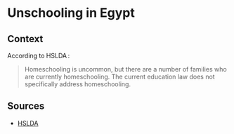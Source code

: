 # Unschooling in Egypt


## Context

According to HSLDA :

> Homeschooling is uncommon, but there are a number of families who are currently homeschooling. The current education law does not specifically address homeschooling.

## Sources

* [HSLDA](https://hslda.org/post/egypt)
